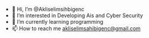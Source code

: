 - 👋 Hi, I’m @Akliselimsihbigenc
- 👀 I’m interested in Developing Ais and Cyber Security
- 🌱 I’m currently learning programming
- 📫 How to reach me akliselimsahibigenc@gmail.com

<!--
Akliselimsihbigenc/Akliselimsihbigenc is a ✨ special ✨ repository because its `README.md` (this file) appears on your GitHub profile.
You can click the Preview link to take a look at your changes.
--->
